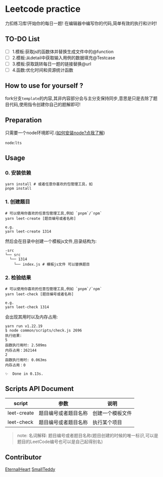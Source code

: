 # Leetcode practice

力扣练习库!开始你的每日一题!
在编辑器中编写你的代码,简单有效的执行和计时!
## TO-DO List
- [ ] 1.模板:获取js的函数体并替换生成文件中的@function
- [ ] 2.模板:从detail中获取输入用例的数据填充@Testcase
- [ ] 3.模板:获取跳转每日一题的链接替换@url
- [ ] 4.函数:优化时间和资源统计函数
## How to use for yourself ?
fork分支`template`的内容,其非内容部分会与主分支保持同步,意思是只是去除了题目代码,使用指令创建你自己的题解即可!

## Preparation

只需要一个node环境即可.([如何安装node?点我了解](https://nodejs.org/en/learn/getting-started/how-to-install-nodejs))

`node`:`lts`

## Usage
### 0. 安装依赖
```shell
yarn install # 或者任意你喜欢的包管理工具，如
pnpm install
```

### 1. 创建题目

```shell
# 可以使用你喜欢的任意包管理工具,例如 `pnpm`/`npm`
yarn leet-create [题目编号或者名称]

e.g.
yarn leet-create 1314
```

然后会在目录中创建一个模板js文件,目录结构为:

```shell
-src
└── src
  └── 1314
    └── index.js # 模板js文件 可以替换题目
```

### 2. 检验结果

```shell
# 可以使用你喜欢的任意包管理工具,例如 `pnpm`/`npm`
yarn leet-check [题目编号或者名称]

e.g.
yarn leet-check 1314
```

会出现其用时以及内存占用:

```shell
yarn run v1.22.19
$ node common/scripts/check.js 2696
执行结果:
5
函数执行用时: 2.509ms
内存占用：262144
2
函数执行用时: 0.063ms
内存占用：0

✨  Done in 0.13s.
```

## Scripts API Document

| script      | 参数         | 说明       |
|-------------|------------|----------|
| leet-create | 题目编号或者题目名称 | 创建一个模板文件 |
| leet-check  | 题目编号或者题目名称 | 执行某个项目   |

> note:
> 名词解释: 题目编号或者题目名称(题目创建的时候的唯一标识,可以是题目的LeetCode编号也可以是自己起得别名)

## Contributor

[EternalHeart](https://github.com/wh131462)
[SmallTeddy](https://github.com/SmallTeddy)
